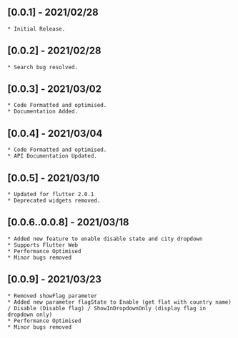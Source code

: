 ## [0.0.1] - 2021/02/28
    * Initial Release.
    
## [0.0.2] - 2021/02/28
    * Search bug resolved.

## [0.0.3] - 2021/03/02
    * Code Formatted and optimised.
    * Documentation Added.

## [0.0.4] - 2021/03/04
    * Code Formatted and optimised.
    * API Documentation Updated.

## [0.0.5] - 2021/03/10
    * Updated for flutter 2.0.1
    * Deprecated widgets removed.

## [0.0.6..0.0.8] - 2021/03/18
    * Added new feature to enable disable state and city dropdown
    * Supports Flutter Web
    * Performance Optimised
    * Minor bugs removed

## [0.0.9] - 2021/03/23
    * Removed showFlag parameter 
    * Added new parameter flagState to Enable (get flat with country name) / Disable (Disable flag) / ShowInDropdownOnly (display flag in dropdown only)
    * Performance Optimised
    * Minor bugs removed

